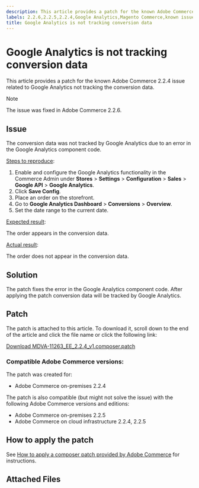 ```yaml
---
description: This article provides a patch for the known Adobe Commerce 2.2.4 issue related to Google Analytics not tracking the conversion data.
labels: 2.2.6,2.2.5,2.2.4,Google Analytics,Magento Commerce,known issues,patch,troubleshooting,Adobe Commerce,on-premises,cloud infrastructure
title: Google Analytics is not tracking conversion data
---
```


# Google Analytics is not tracking conversion data

This article provides a patch for the known Adobe Commerce 2.2.4 issue related to Google Analytics not tracking the conversion data.

>[!NOTE]
>
>The issue was fixed in Adobe Commerce 2.2.6.

## Issue

The conversion data was not tracked by Google Analytics due to an error in the Google Analytics component code.

 <ins>Steps to reproduce</ins>:

1. Enable and configure the Google Analytics functionality in the Commerce Admin under **Stores** > **Settings** > **Configuration** > **Sales** > **Google API** > **Google Analytics**.
1. Click **Save Config**.
1. Place an order on the storefront.
1. Go to **Google Analytics Dashboard** > **Conversions** > **Overview**.
1. Set the date range to the current date.

 <ins>Expected result</ins>:

The order appears in the conversion data.

 <ins>Actual result</ins>:

The order does not appear in the conversion data.

## Solution

The patch fixes the error in the Google Analytics component code. After applying the patch conversion data will be tracked by Google Analytics.

## Patch

The patch is attached to this article. To download it, scroll down to the end of the article and click the file name or click the following link:

 [Download MDVA-11263\_EE\_2.2.4\_v1.composer.patch](assets/MDVA-11263_EE_2.2.4_v1.composer.patch.zip)

### Compatible Adobe Commerce versions:

The patch was created for:

* Adobe Commerce on-premises 2.2.4

The patch is also compatible (but might not solve the issue) with the following Adobe Commerce versions and editions:

* Adobe Commerce on-premises 2.2.5
* Adobe Commerce on cloud infrastructure 2.2.4, 2.2.5

## How to apply the patch

See [How to apply a composer patch provided by Adobe Commerce](https://support.magento.com/hc/en-us/articles/360028367731) for instructions.

## Attached Files